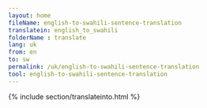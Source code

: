 ```yaml
---
layout: home
fileName: english-to-swahili-sentence-translation
translatein: english_to_swahili
folderName : translate
lang: uk
from: en
to: sw
permalink: /uk/english-to-swahili-sentence-translation
tool: english-to-swahili-sentence-translation
---
```

{% include section/translateinto.html %}